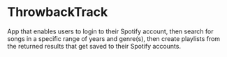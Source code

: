 # ThrowbackTrack

App that enables users to login to their Spotify account, then search for songs in a specific range of years and genre(s), then create playlists from the returned results that get saved to their Spotify accounts.
